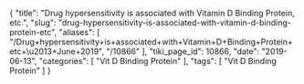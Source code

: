 {
    "title": "Drug hypersensitivity is associated with Vitamin D Binding Protein, etc.",
    "slug": "drug-hypersensitivity-is-associated-with-vitamin-d-binding-protein-etc",
    "aliases": [
        "/Drug+hypersensitivity+is+associated+with+Vitamin+D+Binding+Protein+etc+\u2013+June+2019",
        "/10866"
    ],
    "tiki_page_id": 10866,
    "date": "2019-06-13",
    "categories": [
        "Vit D Binding Protein"
    ],
    "tags": [
        "Vit D Binding Protein"
    ]
}